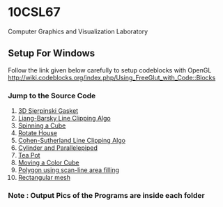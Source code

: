 # 10CSL67
Computer Graphics and Visualization Laboratory

## Setup For Windows 
Follow the link given below carefully to setup codeblocks with OpenGL
http://wiki.codeblocks.org/index.php/Using_FreeGlut_with_Code::Blocks

### Jump to the Source Code
 1. [3D Sierpinski Gasket](https://github.com/Mahendra114027/10CSL67/raw/master/01%20-%20Serpienski%20Gasket/3D-Serpienski%20Gasket/main.cpp)    
 2. [Liang-Barsky Line Clipping Algo](https://github.com/Mahendra114027/10CSL67/raw/master/02%20-%20Liang%20Barsky%20Line%20Clipping%20Algo/LiangBarsky/main.cpp)    
 3. [Spinning a Cube](https://raw.githubusercontent.com/Mahendra114027/10CSL67/master/03%20-%20Spinning%20a%20ColorCube/Spinning_Cube/main.cpp)
 4. [Rotate House](https://github.com/Mahendra114027/10CSL67/raw/master/04%20-%20Rotate%20House/RotateHouse/main.cpp)
 5. [Cohen-Sutherland Line Clipping Algo](https://raw.githubusercontent.com/Mahendra114027/10CSL67/master/05%20-%20Cohen%20Sutherland%20Line%20Clipping%20Algo/CohenSutherlandLineClipping/main.cpp)    
 6. [Cylinder and Parallelepiped](https://github.com/Mahendra114027/10CSL67/raw/master/06%20-%20Cylinder%20and%20Parallelepiped/CylinderandParallelepiped/main.cpp)    
 7. [Tea Pot](https://raw.githubusercontent.com/Mahendra114027/10CSL67/master/07%20-%20Tea%20Pot/TeaPot/main.cpp)
 8. [Moving a Color Cube](https://raw.githubusercontent.com/Mahendra114027/10CSL67/master/08%20-%20Moving%20a%20Cube/Moving_a_Cube/main.cpp)
 9. [Polygon using scan-line area filling](https://github.com/Mahendra114027/10CSL67/raw/master/09%20-%20Scan-Line%20Area%20filling%20Algo/Scan-LineFillAlgo/main.cpp)
 10. [Rectangular mesh](https://github.com/Mahendra114027/10CSL67/raw/master/10%20-%20Rectangular%20Mesh/RectangularMesh/main.cpp)

### Note : Output Pics of the Programs are inside each folder

